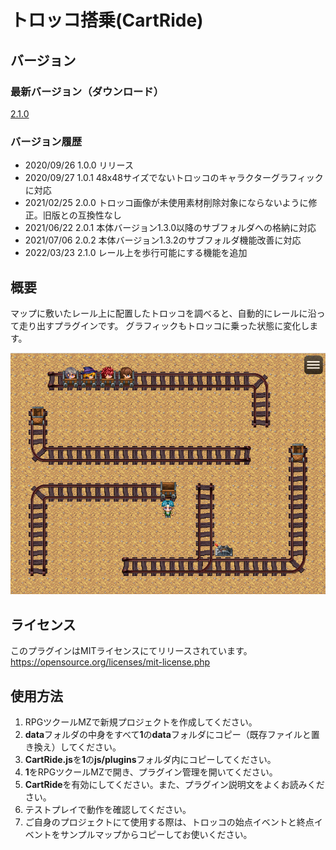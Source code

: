 # トロッコ搭乗(CartRide)

## バージョン
### 最新バージョン（ダウンロード）
[2.1.0](https://raw.githubusercontent.com/nz-prism/RPG-Maker-MZ/master/CartRide/js/plugins/CartRide.js)

### バージョン履歴
- 2020/09/26 1.0.0 リリース
- 2020/09/27 1.0.1 48x48サイズでないトロッコのキャラクターグラフィックに対応
- 2021/02/25 2.0.0 トロッコ画像が未使用素材削除対象にならないように修正。旧版との互換性なし
- 2021/06/22 2.0.1 本体バージョン1.3.0以降のサブフォルダへの格納に対応
- 2021/07/06 2.0.2 本体バージョン1.3.2のサブフォルダ機能改善に対応
- 2022/03/23 2.1.0 レール上を歩行可能にする機能を追加

## 概要
マップに敷いたレール上に配置したトロッコを調べると、自動的にレールに沿って走り出すプラグインです。
グラフィックもトロッコに乗った状態に変化します。

![CartRide](https://github.com/nz-prism/RPG-Maker-MZ/blob/master/ReadmeImages/CartRide1.png)

## ライセンス
このプラグインはMITライセンスにてリリースされています。  
https://opensource.org/licenses/mit-license.php

## 使用方法
1. RPGツクールMZで新規プロジェクトを作成してください。
1. **data**フォルダの中身をすべて**1**の**data**フォルダにコピー（既存ファイルと置き換え）してください。
1. **CartRide.js**を**1**の**js/plugins**フォルダ内にコピーしてください。
1. **1**をRPGツクールMZで開き、プラグイン管理を開いてください。
1. **CartRide**を有効にしてください。また、プラグイン説明文をよくお読みください。
1. テストプレイで動作を確認してください。
1. ご自身のプロジェクトにて使用する際は、トロッコの始点イベントと終点イベントをサンプルマップからコピーしてお使いください。